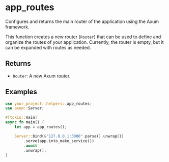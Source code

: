 # app_routes

Configures and returns the main router of the application using the Axum framework.

This function creates a new router (`Router`) that can be used to define and organize the routes of your application. Currently, the router is empty, but it can be expanded with routes as needed.

## Returns

- `Router`: A new Axum router.

## Examples

```rust
use your_project::helpers::app_routes;
use axum::Server;

#[tokio::main]
async fn main() {
    let app = app_routes();

    Server::bind(&"127.0.0.1:3000".parse().unwrap())
        .serve(app.into_make_service())
        .await
        .unwrap();
}
```